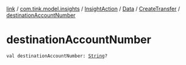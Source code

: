 [link](../../../../index.md) / [com.tink.model.insights](../../../index.md) / [InsightAction](../../index.md) / [Data](../index.md) / [CreateTransfer](index.md) / [destinationAccountNumber](./destination-account-number.md)

# destinationAccountNumber

`val destinationAccountNumber: `[`String`](https://kotlinlang.org/api/latest/jvm/stdlib/kotlin/-string/index.html)`?`